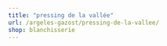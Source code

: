 ```yaml
---
title: "pressing de la vallée"
url: /argeles-gazost/pressing-de-la-vallee/
shop: blanchisserie
---
```

